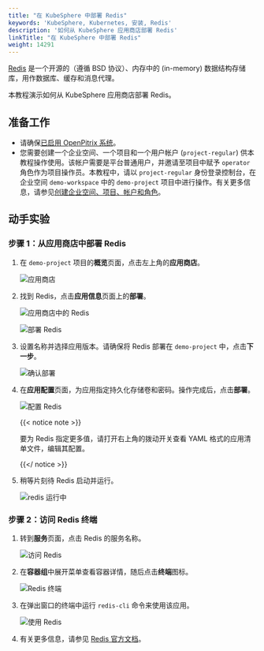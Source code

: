 ```yaml
---
title: "在 KubeSphere 中部署 Redis"
keywords: 'KubeSphere, Kubernetes, 安装, Redis'
description: '如何从 KubeSphere 应用商店部署 Redis'
linkTitle: "在 KubeSphere 中部署 Redis"
weight: 14291
---
```


[Redis](https://redis.io/) 是一个开源的（遵循 BSD 协议）、内存中的 (in-memory) 数据结构存储库，用作数据库、缓存和消息代理。

本教程演示如何从 KubeSphere 应用商店部署 Redis。

## 准备工作

- 请确保[已启用 OpenPitrix 系统](../../../pluggable-components/app-store/)。
- 您需要创建一个企业空间、一个项目和一个用户帐户 (`project-regular`) 供本教程操作使用。该帐户需要是平台普通用户，并邀请至项目中赋予 `operator` 角色作为项目操作员。本教程中，请以 `project-regular` 身份登录控制台，在企业空间 `demo-workspace` 中的 `demo-project` 项目中进行操作。有关更多信息，请参见[创建企业空间、项目、帐户和角色](../../../quick-start/create-workspace-and-project/)。

## 动手实验

### 步骤 1：从应用商店中部署 Redis

1. 在 `demo-project` 项目的**概览**页面，点击左上角的**应用商店**。

   ![应用商店](/images/docs/zh-cn/appstore/built-in-apps/redis-app/app-store.PNG)

2. 找到 Redis，点击**应用信息**页面上的**部署**。

   ![应用商店中的 Redis](/images/docs/zh-cn/appstore/built-in-apps/redis-app/redis-in-app-store.PNG)

   ![部署 Redis](/images/docs/zh-cn/appstore/built-in-apps/redis-app/deploy-redis.PNG)

3. 设置名称并选择应用版本。请确保将 Redis 部署在 `demo-project` 中，点击**下一步**。

   ![确认部署](/images/docs/zh-cn/appstore/built-in-apps/redis-app/confirm-deployment.PNG)

4. 在**应用配置**页面，为应用指定持久化存储卷和密码。操作完成后，点击**部署**。

   ![配置 Redis](/images/docs/zh-cn/appstore/built-in-apps/redis-app/config-redis.PNG)

   {{< notice note >}}

   要为 Redis 指定更多值，请打开右上角的拨动开关查看 YAML 格式的应用清单文件，编辑其配置。

   {{</ notice >}}

5. 稍等片刻待 Redis 启动并运行。

   ![redis 运行中](/images/docs/zh-cn/appstore/built-in-apps/redis-app/redis-running.PNG)

### 步骤 2：访问 Redis 终端

1. 转到**服务**页面，点击 Redis 的服务名称。

   ![访问 Redis](/images/docs/zh-cn/appstore/built-in-apps/redis-app/access-redis.PNG)

2. 在**容器组**中展开菜单查看容器详情，随后点击**终端**图标。

   ![Redis 终端](/images/docs/zh-cn/appstore/built-in-apps/redis-app/redis-terminal.PNG)

3. 在弹出窗口的终端中运行 `redis-cli` 命令来使用该应用。

   ![使用 Redis](/images/docs/zh-cn/appstore/built-in-apps/redis-app/use-redis.PNG)

4. 有关更多信息，请参见 [Redis 官方文档](https://redis.io/documentation)。
